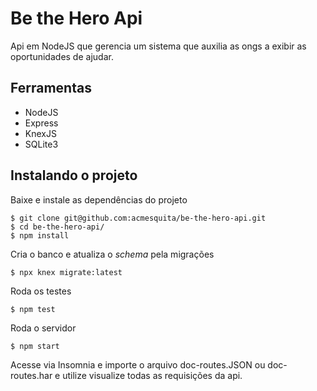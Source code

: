 # Be the Hero Api
Api em NodeJS que gerencia um sistema que auxilia as ongs a exibir as oportunidades de ajudar.

## Ferramentas

* NodeJS
* Express
* KnexJS
* SQLite3

## Instalando o projeto

Baixe e instale as dependências do projeto

```
$ git clone git@github.com:acmesquita/be-the-hero-api.git
$ cd be-the-hero-api/
$ npm install
```

Cria o banco e atualiza o *schema* pela migrações
```
$ npx knex migrate:latest
```

Roda os testes
```
$ npm test
```
Roda o servidor
```
$ npm start
```

Acesse via Insomnia e importe o arquivo doc-routes.JSON ou doc-routes.har e utilize visualize todas as requisições da api.

